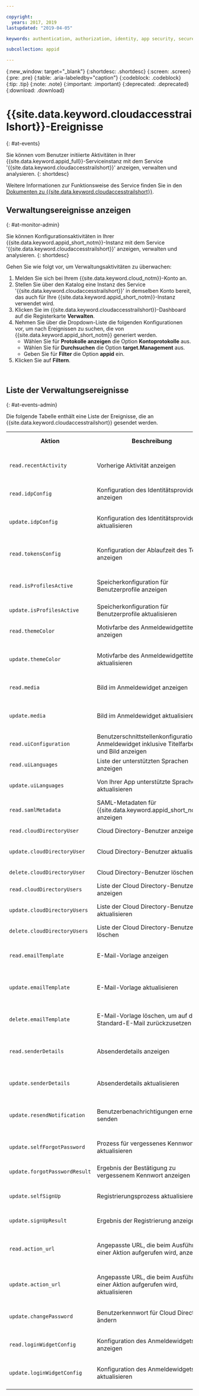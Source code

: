 ```yaml
---

copyright:
  years: 2017, 2019
lastupdated: "2019-04-05"

keywords: authentication, authorization, identity, app security, secure, application identity, app to app, access token, activity

subcollection: appid

---
```


{:new_window: target="_blank"}
{:shortdesc: .shortdesc}
{:screen: .screen}
{:pre: .pre}
{:table: .aria-labeledby="caption"}
{:codeblock: .codeblock}
{:tip: .tip}
{:note: .note}
{:important: .important}
{:deprecated: .deprecated}
{:download: .download}


# {{site.data.keyword.cloudaccesstrailshort}}-Ereignisse
{: #at-events}

Sie können vom Benutzer initiierte Aktivitäten in Ihrer {{site.data.keyword.appid_full}}-Serviceinstanz mit dem Service '{{site.data.keyword.cloudaccesstrailshort}}' anzeigen, verwalten und analysieren.
{: shortdesc}



Weitere Informationen zur Funktionsweise des Service finden Sie in den [Dokumenten zu {{site.data.keyword.cloudaccesstrailshort}}](/docs/services/cloud-activity-tracker/reference?topic=cloud-activity-tracker-getting-started-with-cla#getting-started-with-cla).


## Verwaltungsereignisse anzeigen
{: #at-monitor-admin}

Sie können Konfigurationsaktivitäten in Ihrer {{site.data.keyword.appid_short_notm}}-Instanz mit dem Service '{{site.data.keyword.cloudaccesstrailshort}}' anzeigen, verwalten und analysieren.
{: shortdesc}

Gehen Sie wie folgt vor, um Verwaltungsaktivitäten zu überwachen:

1. Melden Sie sich bei Ihrem {{site.data.keyword.cloud_notm}}-Konto an.
2. Stellen Sie über den Katalog eine Instanz des Service '{{site.data.keyword.cloudaccesstrailshort}}' in demselben Konto bereit, das auch für Ihre {{site.data.keyword.appid_short_notm}}-Instanz verwendet wird.
3. Klicken Sie im {{site.data.keyword.cloudaccesstrailshort}}-Dashboard auf die Registerkarte **Verwalten**.
4. Nehmen Sie über die Dropdown-Liste die folgenden Konfigurationen vor, um nach Ereignissen zu suchen, die von {{site.data.keyword.appid_short_notm}} generiert werden.
    * Wählen Sie für **Protokolle anzeigen** die Option **Kontoprotokolle** aus.
    * Wählen Sie für **Durchsuchen** die Option **target.Management** aus.
    * Geben Sie für **Filter** die Option **appid** ein.
5. Klicken Sie auf **Filtern**.

</br>

## Liste der Verwaltungsereignisse
{: #at-events-admin}

Die folgende Tabelle enthält eine Liste der Ereignisse, die an {{site.data.keyword.cloudaccesstrailshort}} gesendet werden.

<table>
  <tr>
    <th>Aktion</th>
    <th>Beschreibung</th>
    <th>Position in der Benutzerschnittstelle</th>
  </tr>
  <tr>
    <td><code>read.recentActivity</code></td>
    <td>Vorherige Aktivität anzeigen</td>
    <td>Feld <strong>Aktivitätenprotokoll</strong> auf der Registerkarte <strong>Überblick</strong></td>
  </tr>
  <tr>
    <td><code>read.idpConfig</code></td>
    <td>Konfiguration des Identitätsproviders anzeigen</td>
    <td>Registerkarte <strong>Identitätsprovider > Verwalten</strong></td>
  </tr>
  <tr>
    <td><code>update.idpConfig</code></td>
    <td>Konfiguration des Identitätsproviders aktualisieren</td>
    <td>Registerkarte <strong>Identitätsprovider > Verwalten</strong> (Aktualisierung)</td>
  </tr>
  <tr>
    <td><code>read.tokensConfig</code></td>
    <td>Konfiguration der Ablaufzeit des Token anzeigen</td>
    <td>Registerkarte <strong>Identitätsprovider > Ablaufzeit des Tokens</strong></td>
  </tr>
  <tr>
    <td><code>read.isProfilesActive</code></td>
    <td>Speicherkonfiguration für Benutzerprofile anzeigen</td>
    <td>Feld <strong>Aktivitätenprotokoll</strong> auf der Registerkarte <strong>Überblick</strong></td>
  </tr>
  <tr>
    <td><code>update.isProfilesActive</code></td>
    <td>Speicherkonfiguration für Benutzerprofile aktualisieren</td>
    <td>Registerkarte <strong>Profile</strong></td>
  </tr>
  <tr>
    <td><code>read.themeColor</code></td>
    <td>Motivfarbe des Anmeldewidgettitels anzeigen</td>
    <td>Registerkarte <strong>Anpassung der Anmeldung</strong></td>
  </tr>
  <tr>
    <td><code>update.themeColor</code></td>
    <td>Motivfarbe des Anmeldewidgettitels aktualisieren</td>
    <td>Registerkarte <strong>Anpassung der Anmeldung</strong> (Aktualisierung)</td>
  </tr>
  <tr>
    <td><code>read.media</code></td>
    <td>Bild im Anmeldewidget anzeigen</td>
    <td>Registerkarte <strong>Anpassung der Anmeldung</strong></td>
  </tr>
  <tr>
    <td><code>update.media</code></td>
    <td>Bild im Anmeldewidget aktualisieren</td>
    <td>Registerkarte <strong>Anpassung der Anmeldung</strong> (Aktualisierung)</td>
  </tr>
  <tr>
    <td><code>read.uiConfiguration</code></td>
    <td>Benutzerschnittstellenkonfiguration für Anmeldewidget inklusive Titelfarbe und Bild anzeigen</td>
    <td>Registerkarte <strong>Anpassung der Anmeldung</strong></td>
  </tr>
  <tr>
    <td><code>read.uiLanguages</code></td>
    <td>Liste der unterstützten Sprachen anzeigen</td>
    <td>Anzeige über die API (obligatorisch)</td>
  </tr>
  <tr>
    <td><code>update.uiLanguages</code></td>
    <td>Von Ihrer App unterstützte Sprachen aktualisieren</td>
    <td>Aktualisierung über die API (obligatorisch)</td>
  </tr>
  <tr>
    <td><code>read.samlMetadata</code></td>
    <td>SAML-Metadaten für {{site.data.keyword.appid_short_notm}} anzeigen</td>
    <td>Registerkarte <strong>Identitätsprovider > SAML 2.0 Federation</strong></td>
  </tr>
  <tr>
    <td><code>read.cloudDirectoryUser</code></td>
    <td>Cloud Directory-Benutzer anzeigen</td>
    <td>Registerkarte <strong>Benutzer</strong></td>
  </tr>
  <tr>
    <td><code>update.cloudDirectoryUser</code></td>
    <td>Cloud Directory-Benutzer aktualisieren</td>
    <td>Registerkarte <strong>Benutzer</strong> (Aktualisierung)</td>
  </tr>
  <tr>
    <td><code>delete.cloudDirectoryUser</code></td>
    <td>Cloud Directory-Benutzer löschen</td>
    <td>Registerkarte <strong>Benutzer</strong> (Löschung)</td>
  </tr>
  <tr>
    <td><code>read.cloudDirectoryUsers</code></td>
    <td>Liste der Cloud Directory-Benutzer anzeigen</td>
    <td>Registerkarte <strong>Benutzer</strong></td>
  </tr>
  <tr>
    <td><code>update.cloudDirectoryUsers</code></td>
    <td>Liste der Cloud Directory-Benutzer aktualisieren</td>
    <td>Registerkarte <strong>Benutzer</strong> (Aktualisierung)</td>
  </tr>
  <tr>
    <td><code>delete.cloudDirectoryUsers</code></td>
    <td>Liste der Cloud Directory-Benutzer löschen</td>
    <td>Registerkarte <strong>Benutzer</strong> (Löschung)</td>
  </tr>
  <tr>
    <td><code>read.emailTemplate</code></td>
    <td>E-Mail-Vorlage anzeigen</td>
    <td>Registerkarte <strong>Identitätsprovider > Cloud Directory > Vorlagen</strong></td>
  </tr>
  <tr>
    <td><code>update.emailTemplate</code></td>
    <td>E-Mail-Vorlage aktualisieren</td>
    <td>Registerkarte <strong>Identitätsprovider > Cloud Directory > Vorlagen</strong></td>
  </tr>
  <tr>
    <td><code>delete.emailTemplate</code></td>
    <td>E-Mail-Vorlage löschen, um auf die Standard-E-Mail zurückzusetzen</td>
    <td>Registerkarte <strong>Identitätsprovider > Cloud Directory > Vorlagen</strong></td>
  </tr>
  <tr>
    <td><code>read.senderDetails</code></td>
    <td>Absenderdetails anzeigen</td>
    <td>Registerkarte <strong>Identitätsprovider > Cloud Directory > Einstellungen</strong></td>
  </tr>
  <tr>
    <td><code>update.senderDetails</code></td>
    <td>Absenderdetails aktualisieren</td>
    <td>Registerkarte <strong>Identitätsprovider > Cloud Directory > Einstellungen</strong></td>
  </tr>
  <tr>
    <td><code>update.resendNotification</code></td>
    <td>Benutzerbenachrichtigungen erneut senden</td>
    <td>Registerkarte <strong>Identitätsprovider > Cloud Directory > Einstellungen</strong></td>
  </tr>
  <tr>
    <td><code>update.selfForgotPassword</code></td>
    <td>Prozess für vergessenes Kennwort aktualisieren</td>
    <td>Registerkarte <strong>Identitätsprovider > Cloud Directory > Einstellungen</strong></td>
  </tr>
  <tr>
    <td><code>update.forgotPasswordResult</code></td>
    <td>Ergebnis der Bestätigung zu vergessenem Kennwort anzeigen</td>
    <td>Anzeige über die API (obligatorisch)</td>
  </tr>
  <tr>
    <td><code>update.selfSignUp</code></td>
    <td>Registrierungsprozess aktualisieren</td>
    <td>Registerkarte <strong>Identitätsprovider > Cloud Directory > Einstellungen</strong></td>
  </tr>
  <tr>
    <td><code>update.signUpResult</code></td>
    <td>Ergebnis der Registrierung anzeigen</td>
    <td>Anzeige über die API (obligatorisch)</td>
  </tr>
  <tr>
    <td><code>read.action_url</code></td>
    <td>Angepasste URL, die beim Ausführen einer Aktion aufgerufen wird, anzeigen</td>
    <td>Registerkarte <strong>Identitätsprovider > Cloud Directory > Angepasste Landing-Pages</strong></td>
  </tr>
  <tr>
    <td><code>update.action_url</code></td>
    <td>Angepasste URL, die beim Ausführen einer Aktion aufgerufen wird, aktualisieren</td>
    <td>Registerkarte <strong>Identitätsprovider > Cloud Directory > Einstellungen</strong></td>
  </tr>
  <tr>
    <td><code>update.changePassword</code></td>
    <td>Benutzerkennwort für Cloud Directory ändern</td>
    <td>Registerkarte <strong>Identitätsprovider > Cloud Directory > Einstellungen</strong></td>
  </tr>
  <tr>
    <td><code>read.loginWidgetConfig</code></td>
    <td>Konfiguration des Anmeldewidgets anzeigen</td>
    <td>Registerkarte <strong>Anpassung der Anmeldung</strong></td>
  </tr>
  <tr>
    <td><code>update.loginWidgetConfig</code></td>
    <td>Konfiguration des Anmeldewidgets aktualisieren</td>
    <td>Registerkarte <strong>Anpassung der Anmeldung</strong> (Aktualisierung)</td>
  </tr>
</table>



